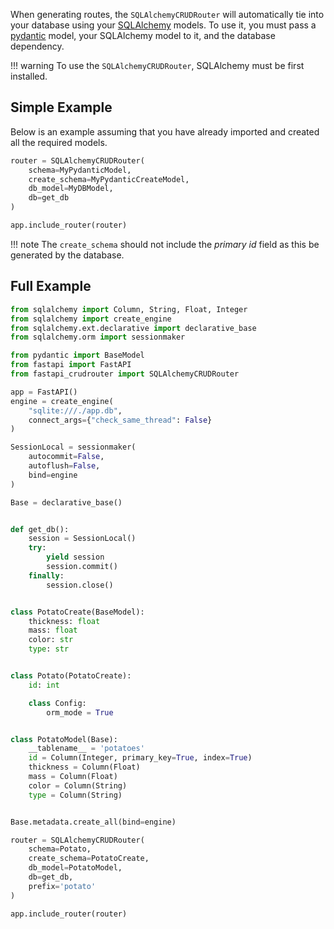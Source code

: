 When generating routes, the `SQLAlchemyCRUDRouter` will automatically tie into 
your database using your [SQLAlchemy](https://www.sqlalchemy.org/) models. To use it, you must pass a 
[pydantic](https://pydantic-docs.helpmanual.io/) model, your SQLAlchemy model to it, and the 
database dependency.

!!! warning
    To use the `SQLAlchemyCRUDRouter`, SQLAlchemy must be first installed.

## Simple Example
Below is an example assuming that you have already imported and created all the required models.

```python
router = SQLAlchemyCRUDRouter(
    schema=MyPydanticModel,
    create_schema=MyPydanticCreateModel, 
    db_model=MyDBModel,
    db=get_db
)

app.include_router(router)
```

!!! note
    The `create_schema` should not include the *primary id* field as this be generated by the database.

## Full Example

```python
from sqlalchemy import Column, String, Float, Integer
from sqlalchemy import create_engine
from sqlalchemy.ext.declarative import declarative_base
from sqlalchemy.orm import sessionmaker

from pydantic import BaseModel
from fastapi import FastAPI
from fastapi_crudrouter import SQLAlchemyCRUDRouter

app = FastAPI()
engine = create_engine(
    "sqlite:///./app.db",
    connect_args={"check_same_thread": False}
)

SessionLocal = sessionmaker(
    autocommit=False,
    autoflush=False,
    bind=engine
)

Base = declarative_base()


def get_db():
    session = SessionLocal()
    try:
        yield session
        session.commit()
    finally:
        session.close()


class PotatoCreate(BaseModel):
    thickness: float
    mass: float
    color: str
    type: str


class Potato(PotatoCreate):
    id: int

    class Config:
        orm_mode = True


class PotatoModel(Base):
    __tablename__ = 'potatoes'
    id = Column(Integer, primary_key=True, index=True)
    thickness = Column(Float)
    mass = Column(Float)
    color = Column(String)
    type = Column(String)


Base.metadata.create_all(bind=engine)

router = SQLAlchemyCRUDRouter(
    schema=Potato,
    create_schema=PotatoCreate,
    db_model=PotatoModel,
    db=get_db,
    prefix='potato'
)

app.include_router(router)
```